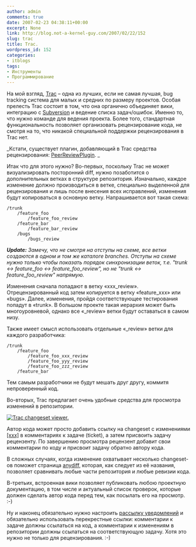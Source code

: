 ```yaml
---
author: admin
comments: true
date: 2007-02-23 04:38:11+00:00
excerpt: None
link: http://blog.not-a-kernel-guy.com/2007/02/22/152
slug: trac
title: Trac.
wordpress_id: 152
categories:
- itblogs
tags:
- Инструменты
- Программирование
---
```


На мой взгляд, [Trac](http://trac.edgewall.org/) – одна из лучших, если не самая лучшая, bug tracking система для малых и средних по размеру проектов. Особая прелесть Trac состоит в том, что она органично объединяет вики, интеграцию с [Subversion](http://subversion.tigris.org/) и ведение списка задач/ошибок. Именно то, что нужно команде для ведения проекта. Более того, стандартная функциональность позволяет организовать рецензирование кода, не смотря на то, что никакой специальной поддержки рецензирования в Trac нет. 

_Кстати, существует плагин, добавляющий в Trac средства рецензирования: [PeerReviewPlugin](http://www.trac-hacks.org/wiki/PeerReviewPlugin).
_

Итак что для этого нужно? Во-первых, поскольку Trac не может визуализировать посторонний diff, нужно позаботится о дополнительных ветках в структуре репозитория. Изначально, каждое изменение должно производиться в ветке, специально выделенной для рецензирования и лишь после внесения всех исправлений, изменения будут копироваться в основную ветку. Напрашивается вот такая схема:



```no-highlight
/trunk
	/feature_foo
		/feature_foo_review
	/feature_bar
		/feature_bar_review
	/bugs
		/bugs_review
```



_**Update:** Замечу, что не смотря на отступы на схеме, все ветки создаются в одном и том же каталоге branches. Отступы на схеме нужно только чтобы показать порядок синхронизации веток, т.е. "trunk <-> feature_foo <-> feature_foo_review", но не "trunk <-> feature_foo_review" напрямую._

Изменения сначала попадают в ветку «xxx_review». Отрецензированный код затем копируется в ветку «feature_xxx» или «bugs». Далее, изменения, пройдя соответствующее тестирования попадут в «trunk». В большом проекте такая иерархия может быть многоуровневой, однако все «_review» ветки будут оставаться в самом низу.

Также имеет смысл использовать отдельные «_review» ветки для каждого разработчика:



```no-highlight
/trunk
	/feature_foo
		/feature_foo_xxx_review
		/feature_foo_yyy_review
		/feature_foo_zzz_review
	/feature_bar
```



Тем самым разработчики не будут мешать друг другу, коммитя непроверенный код.

Во-вторых, Trac предлагает очень удобные средства для просмотра изменений в репозитории. 



[![Trac changeset viewer.](http://blog.not-a-kernel-guy.com/wp-content/uploads/2007/02/trac_diff.thumbnail.png)](http://blog.not-a-kernel-guy.com/wp-content/uploads/2007/02/trac_diff.png)



Автор кода может просто добавить ссылку на changeset с изменениями [[xxx]](http://trac.edgewall.org/wiki/TracLinks) в комментариях к задаче (ticket), а затем присвоить задачу рецензенту. По завершению просмотра рецензент добавит свои комментарии по коду и присвоит задачу обратно автору кода.

В сложных случаях, когда изменение охватывает несколько changeset-ов поможет страница [anydiff](http://trac.edgewall.org/anydiff), которая, как следует из её названия, позволяет сравнивать любые части репозитория и любые ревизии кода.

В-третьих, встроенная вики позволяет публиковать любою проектную документацию, в том числе и актуальный список проверок, которые должен сделать автор кода перед тем, как посылать его на просмотр. :-)

Ну и наконец обязательно нужно настроить [рассылку уведомлений](http://trac.edgewall.org/wiki/TracNotification) и обязательно использовать перекрестные ссылки: комментарии к задаче должны ссылаться на код, а комментарии к изменениям в репозитории должны ссылаться на соответствующую задачу. Хотя это нужно не только для рецензирования. :-)
